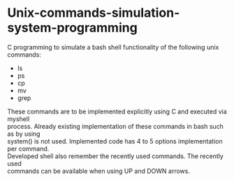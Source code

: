 # Unix-commands-simulation-system-programming

C programming to simulate a bash shell functionality of the following unix commands:
* ls
* ps
* cp
* mv
* grep

These commands are to be implemented explicitly using C and executed via myshell <br/>
process. Already existing implementation of these commands in bash such as by using <br/> 
system() is not used.  Implemented code has 4 to 5 options implementation per command.<br/>
Developed shell also remember the recently used commands. The recently used <br/>
commands can be available when using UP and DOWN arrows.
